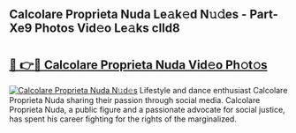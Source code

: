 ## Calcolare Proprieta Nuda Le𝚊k𝚎d N𝚞𝚍es - Part-Xe9 Photos Vid𝚎o Le𝚊ks cIld8

# <h2><a href="http://fbee6u.evod.top/?m=Calcolare+Proprieta+Nuda">🔗 👉🔴 Calcolare Proprieta Nuda Vid𝚎o Ph𝚘t𝚘s</a></h2>

[![Calcolare Proprieta Nuda N𝚞d𝚎s](https://i.imgur.com/8V9OHl7.gif)](http://fbee6u.evod.top/?m=Calcolare+Proprieta+Nuda)
Lifestyle and dance enthusiast Calcolare Proprieta Nuda sharing their passion through social media. Calcolare Proprieta Nuda, a public figure and a passionate advocate for social justice, has spent his career fighting for the rights of the marginalized. 
